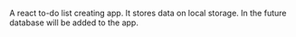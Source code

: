 A react to-do list creating app. It stores data on local storage. In the future database will be added to the app.
